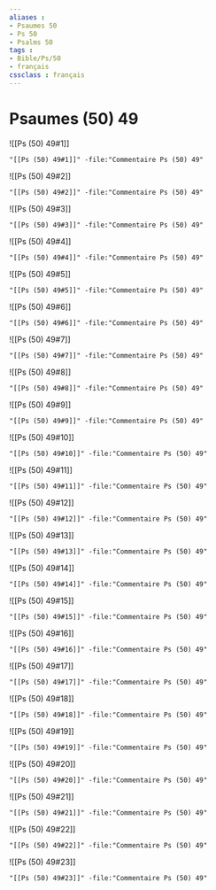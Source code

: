 ```yaml
---
aliases : 
- Psaumes 50
- Ps 50
- Psalms 50
tags : 
- Bible/Ps/50
- français
cssclass : français
---
```


# Psaumes (50) 49

![[Ps (50) 49#1]]

```query
"[[Ps (50) 49#1]]" -file:"Commentaire Ps (50) 49"
```

![[Ps (50) 49#2]]

```query
"[[Ps (50) 49#2]]" -file:"Commentaire Ps (50) 49"
```

![[Ps (50) 49#3]]

```query
"[[Ps (50) 49#3]]" -file:"Commentaire Ps (50) 49"
```

![[Ps (50) 49#4]]

```query
"[[Ps (50) 49#4]]" -file:"Commentaire Ps (50) 49"
```

![[Ps (50) 49#5]]

```query
"[[Ps (50) 49#5]]" -file:"Commentaire Ps (50) 49"
```

![[Ps (50) 49#6]]

```query
"[[Ps (50) 49#6]]" -file:"Commentaire Ps (50) 49"
```

![[Ps (50) 49#7]]

```query
"[[Ps (50) 49#7]]" -file:"Commentaire Ps (50) 49"
```

![[Ps (50) 49#8]]

```query
"[[Ps (50) 49#8]]" -file:"Commentaire Ps (50) 49"
```

![[Ps (50) 49#9]]

```query
"[[Ps (50) 49#9]]" -file:"Commentaire Ps (50) 49"
```

![[Ps (50) 49#10]]

```query
"[[Ps (50) 49#10]]" -file:"Commentaire Ps (50) 49"
```

![[Ps (50) 49#11]]

```query
"[[Ps (50) 49#11]]" -file:"Commentaire Ps (50) 49"
```

![[Ps (50) 49#12]]

```query
"[[Ps (50) 49#12]]" -file:"Commentaire Ps (50) 49"
```

![[Ps (50) 49#13]]

```query
"[[Ps (50) 49#13]]" -file:"Commentaire Ps (50) 49"
```

![[Ps (50) 49#14]]

```query
"[[Ps (50) 49#14]]" -file:"Commentaire Ps (50) 49"
```

![[Ps (50) 49#15]]

```query
"[[Ps (50) 49#15]]" -file:"Commentaire Ps (50) 49"
```

![[Ps (50) 49#16]]

```query
"[[Ps (50) 49#16]]" -file:"Commentaire Ps (50) 49"
```

![[Ps (50) 49#17]]

```query
"[[Ps (50) 49#17]]" -file:"Commentaire Ps (50) 49"
```

![[Ps (50) 49#18]]

```query
"[[Ps (50) 49#18]]" -file:"Commentaire Ps (50) 49"
```

![[Ps (50) 49#19]]

```query
"[[Ps (50) 49#19]]" -file:"Commentaire Ps (50) 49"
```

![[Ps (50) 49#20]]

```query
"[[Ps (50) 49#20]]" -file:"Commentaire Ps (50) 49"
```

![[Ps (50) 49#21]]

```query
"[[Ps (50) 49#21]]" -file:"Commentaire Ps (50) 49"
```

![[Ps (50) 49#22]]

```query
"[[Ps (50) 49#22]]" -file:"Commentaire Ps (50) 49"
```

![[Ps (50) 49#23]]

```query
"[[Ps (50) 49#23]]" -file:"Commentaire Ps (50) 49"
```

